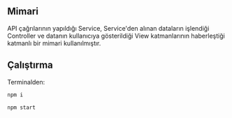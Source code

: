 ## Mimari

API çağrılarının yapıldığı Service, Service'den alınan dataların işlendiği Controller ve datanın kullanıcıya gösterildiği View katmanlarının haberleştiği katmanlı bir mimari kullanılmıştır.

## Çalıştırma

Terminalden:

```sh
npm i
```
```sh
npm start
```
